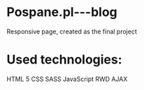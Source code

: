 # Pospane.pl---blog

Responsive page, created as the final project

# Used technologies:

HTML 5
CSS
SASS
JavaScript
RWD
AJAX
